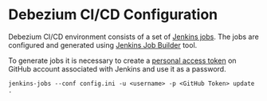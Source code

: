 # Debezium CI/CD Configuration

Debezium CI/CD environment consists of a set of [Jenkins jobs](http://ci.hibernate.org/view/Debezium/). The jobs are configured and generated using [Jenkins Job Builder](https://docs.openstack.org/infra/jenkins-job-builder/) tool.

To generate jobs it is necessary to create a [personal access token](https://help.github.com/articles/creating-a-personal-access-token-for-the-command-line/) on GitHub account associated with Jenkins and use it as a password.

```
jenkins-jobs --conf config.ini -u <username> -p <GitHub Token> update .
```
